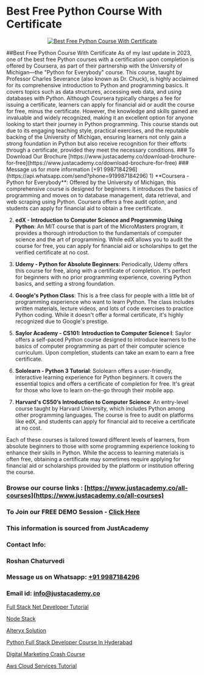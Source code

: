 # Best Free Python Course With Certificate

<p align="center">
  <a href="https://justacademy.co/course-detail/python-training">
    <img src="https://justacademy.co/storage2/course_image/1709713400_course_image.webp" alt="Best Free Python Course With Certificate">
  </a>
</p>
##Best Free Python Course With Certificate
As of my last update in 2023, one of the best free Python courses with a certification upon completion is offered by Coursera, as part of their partnership with the University of Michigan—the "Python for Everybody" course. This course, taught by Professor Charles Severance (also known as Dr. Chuck), is highly acclaimed for its comprehensive introduction to Python and programming basics. It covers topics such as data structures, accessing web data, and using databases with Python. Although Coursera typically charges a fee for issuing a certificate, learners can apply for financial aid or audit the course for free, minus the certificate. However, the knowledge and skills gained are invaluable and widely recognized, making it an excellent option for anyone looking to start their journey in Python programming. This course stands out due to its engaging teaching style, practical exercises, and the reputable backing of the University of Michigan, ensuring learners not only gain a strong foundation in Python but also receive recognition for their efforts through a certificate, provided they meet the necessary conditions.
### To Download Our Brochure [https://www.justacademy.co/download-brochure-for-free](https://www.justacademy.co/download-brochure-for-free)
### Message us for more information [+91 9987184296](https://api.whatsapp.com/send?phone=919987184296)
1) **Coursera - Python for Everybody**: Offered by the University of Michigan, this comprehensive course is designed for beginners. It introduces the basics of programming and moves on to database management, data retrieval, and web scraping using Python. Coursera offers a free audit option, and students can apply for financial aid to obtain a free certificate.

2) **edX - Introduction to Computer Science and Programming Using Python**: An MIT course that is part of the MicroMasters program, it provides a thorough introduction to the fundamentals of computer science and the art of programming. While edX allows you to audit the course for free, you can apply for financial aid or scholarships to get the verified certificate at no cost.

3) **Udemy - Python for Absolute Beginners**: Periodically, Udemy offers this course for free, along with a certificate of completion. It's perfect for beginners with no prior programming experience, covering Python basics, and setting a strong foundation.

4) **Google's Python Class**: This is a free class for people with a little bit of programming experience who want to learn Python. The class includes written materials, lecture videos, and lots of code exercises to practice Python coding. While it doesn't offer a formal certificate, it's highly recognized due to Google's prestige.

5) **Saylor Academy - CS101: Introduction to Computer Science I**: Saylor offers a self-paced Python course designed to introduce learners to the basics of computer programming as part of their computer science curriculum. Upon completion, students can take an exam to earn a free certificate.

6) **Sololearn - Python 3 Tutorial**: Sololearn offers a user-friendly, interactive learning experience for Python beginners. It covers the essential topics and offers a certificate of completion for free. It's great for those who love to learn on-the-go through their mobile app.

7) **Harvard's CS50’s Introduction to Computer Science**: An entry-level course taught by Harvard University, which includes Python among other programming languages. The course is free to audit on platforms like edX, and students can apply for financial aid to receive a certificate at no cost.

Each of these courses is tailored toward different levels of learners, from absolute beginners to those with some programming experience looking to enhance their skills in Python. While the access to learning materials is often free, obtaining a certificate may sometimes require applying for financial aid or scholarships provided by the platform or institution offering the course.

### Browse our course links : [https://www.justacademy.co/all-courses](https://www.justacademy.co/all-courses) 
### To Join our FREE DEMO Session - [Click Here](https://www.justacademy.co/register-for-course-demo)


### This information is sourced from JustAcademy
### Contact Info:
### Roshan Chaturvedi
### Message us on Whatsapp: [+91 9987184296](https://api.whatsapp.com/send?phone=919987184296)
### Email id: [info@justacademy.co](mailto:info@justacademy.co)
                
[Full Stack Net Developer Tutorial](https://www.linkedin.com/pulse/full-stack-net-developer-tutorial-software-training-mountain-view-3gnxc/)

[Node Stack](https://www.linkedin.com/pulse/node-stack-justacademy-jaipur-q9sne?trackingId=hFG5ea9jtiSKu9MMUC2sPw%3D%3D&lipi=urn%3Ali%3Apage%3Ad_flagship3_company_admin%3BzoGgv%2F2GTOq26q6ITzj9KQ%3D%3D)

[Alteryx Solution](https://medium.com/@namusn/alteryx-solution-0bc30eaf2d93)

[Python Full Stack Developer Course In Hyderabad](https://medium.com/@kamblerajas684/python-full-stack-developer-course-in-hyderabad-365ed378cf5f)

[Digital Marketing Crash Course](https://justacademyin.github.io/justacademy/digital-marketing-crash-course)

[Aws Cloud Services Tutorial](https://justacademyin.github.io/justacademy/aws-cloud-services-tutorial)

